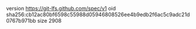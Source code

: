 version https://git-lfs.github.com/spec/v1
oid sha256:cb12ac80bf6598c55988d05946808526ee4b9edb2f6ac5c9adc21d0767b971bb
size 2908
